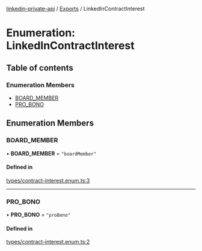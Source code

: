 [linkedin-private-api](../README.md) / [Exports](../modules.md) / LinkedInContractInterest

# Enumeration: LinkedInContractInterest

## Table of contents

### Enumeration Members

- [BOARD\_MEMBER](LinkedInContractInterest.md#board_member)
- [PRO\_BONO](LinkedInContractInterest.md#pro_bono)

## Enumeration Members

### BOARD\_MEMBER

• **BOARD\_MEMBER** = ``"boardMember"``

#### Defined in

[types/contract-interest.enum.ts:3](https://github.com/SkyberSolutions/linkedin-private-api/blob/2fe9e6a/src/types/contract-interest.enum.ts#L3)

___

### PRO\_BONO

• **PRO\_BONO** = ``"proBono"``

#### Defined in

[types/contract-interest.enum.ts:2](https://github.com/SkyberSolutions/linkedin-private-api/blob/2fe9e6a/src/types/contract-interest.enum.ts#L2)
